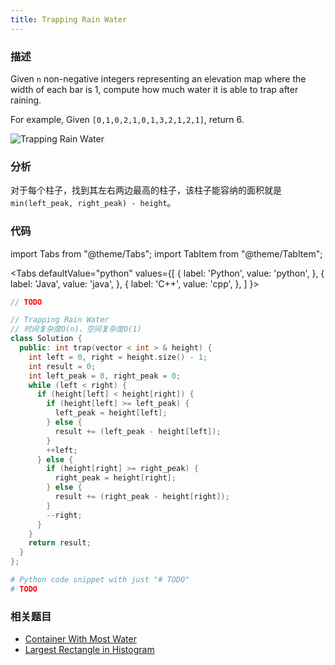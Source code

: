 ```yaml
---
title: Trapping Rain Water
---
```


### 描述

Given `n` non-negative integers representing an elevation map where the width of each bar is 1, compute how much water it is able to trap after raining.

For example,
Given `[0,1,0,2,1,0,1,3,2,1,2,1]`, return 6.

![Trapping Rain Water](/img/trapping-rain-water.png)

### 分析

对于每个柱子，找到其左右两边最高的柱子，该柱子能容纳的面积就是`min(left_peak, right_peak) - height`。

### 代码

import Tabs from "@theme/Tabs";
import TabItem from "@theme/TabItem";

<Tabs
defaultValue="python"
values={[
{ label: 'Python', value: 'python', },
{ label: 'Java', value: 'java', },
{ label: 'C++', value: 'cpp', },
]
}>
<TabItem value="java">

```java
// TODO
```

</TabItem>
<TabItem value="cpp">

```cpp
// Trapping Rain Water
// 时间复杂度O(n)，空间复杂度O(1)
class Solution {
  public: int trap(vector < int > & height) {
    int left = 0, right = height.size() - 1;
    int result = 0;
    int left_peak = 0, right_peak = 0;
    while (left < right) {
      if (height[left] < height[right]) {
        if (height[left] >= left_peak) {
          left_peak = height[left];
        } else {
          result += (left_peak - height[left]);
        }
        ++left;
      } else {
        if (height[right] >= right_peak) {
          right_peak = height[right];
        } else {
          result += (right_peak - height[right]);
        }
        --right;
      }
    }
    return result;
  }
};
```

</TabItem>

<TabItem value="python">

```python
# Python code snippet with just "# TODO"
# TODO
```

</TabItem>
</Tabs>

### 相关题目

- [Container With Most Water](container-with-most-water.md)
- [Largest Rectangle in Histogram](../stack-and-queue/stack/largest-rectangle-in-histogram.md)
